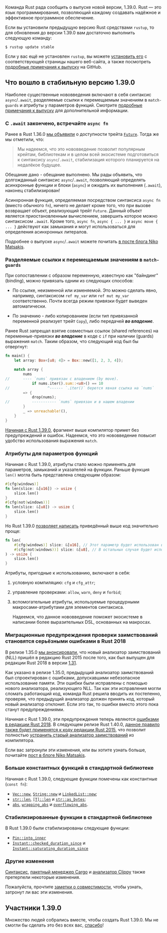 Команда Rust рада сообщить о выпуске новой версии, 1.39.0. Rust — это язык программирования, позволяющий каждому создавать надёжное и эффективное программное обеспечение.

Если вы установили предыдущую версию Rust средствами `rustup`, то для обновления до версии 1.39.0 вам достаточно выполнить следующую команду:

```console
$ rustup update stable
```

Если у вас ещё не установлен `rustup`, вы можете [установить его] с соответствующей страницы нашего веб-сайта, а также посмотреть [подробные примечания к выпуску] на GitHub.

## Что вошло в стабильную версию 1.39.0

Наиболее существенные нововведения включают в себя синтаксис `async`/`.await`, разделяемые ссылки к перемещаемым значениям в `match-guards` и атрибуты у параметров функций. Смотрите [подробные примечания к выпуску](https://github.com/rust-lang/rust/blob/stable/RELEASES.md#version-1390-2019-11-07) для дополнительной информации.

### С `.await` закончено, встречайте `async fn`

Ранее в Rust 1.36.0 [мы объявили] о доступности трейта [`Future`]. Тогда же мы отметили, что:

> Мы надеемся, что это нововведение позволит популярным крейтам, библиотекам и в целом всей экосистеме подготовиться к синтаксису `async`/`.await`, стабилизация которого планируется на недалёкое будущее.

Обещание дано - обещание выполнено. Мы рады объявить, что долгожданный синтаксис `async`/`.await`, позволяющий определять асинхронные функции и блоки (`async`) и ожидать их выполнения (`.await`), наконец стабилизирован!

Асинхронная функция, определяемая посредством синтаксиса `async fn` (вместо обычного `fn`), ничего не делает кроме того, что при вызове возвращает объект, реализующий трейт `Future`. Данный объект является приостановленным вычислением, завершить которое можно синтаксисом `.await`. Кроме того, `async fn`, `async { ... }` и `async move { ... }` действуют как замыкания и могут использоваться для определения асинхронных литералов.

Подробнее о выпуске `async`/`.await` можете почитать [в посте блога Niko Matsakis].

### Разделяемые ссылки к перемещаемым значениям в `match-guards`

При сопоставлении с образом переменную, известную как "байндинг" (binding), можно привязать одним из следующих способов:

- По ссылке, неизменной или изменяемой. Это можно сделать явно, например, синтаксисом `ref my_var` или `ref mut my_var` соответственно. Почти всегда режим привязки будет выведен автоматически.

- По значению - либо копированием (если тип привязанной переменной реализует трейт `Copy`), либо передачей ***во владение***.

Ранее Rust запрещал взятие совместных ссылок (shared references) на переменные-привязки ***во владение*** в коде с `if` при наличии (guards) выражения `match`. Таким образом, что следующий код был бы отвергнут:

```rust
fn main() {
    let array: Box<[u8; 4]> = Box::new([1, 2, 3, 4]);

    match array {
        nums
//      ---- `nums` привязан с владением (by move).
            if nums.iter().sum::<u8>() == 10
//                 ^------ `.iter()` берется явная ссылка на `nums`
        => {
            drop(nums);
//          ----------- `nums` привязан и в нашем владении
        }
        _ => unreachable!(),
    }
}
```

[Начиная с Rust 1.39.0], фрагмент выше компилятор примет без предупреждений и ошибок. Надеемся, что это нововведение повысит удобство использования выражения `match`.

### Атрибуты для параметров функций

Начиная с Rust 1.39.0, атрибуты стало можно применять для параметров, замыканий и указателей на функции. Раньше функция `len()` могла быть представлена следующим образом:

```rust
#[cfg(windows)]
fn len(slice: &[u16]) -> usize {
    slice.len()
}
#[cfg(not(windows))] 
fn len(slice: &[u8]) -> usize {
    slice.len()
}
```

Но Rust 1.39.0 [позволяет написать] приведённый выше код значительно проще:

```rust
fn len(
    #[cfg(windows)] slice: &[u16], // Этот параметр будет использован в операционной системе Windows.
    #[cfg(not(windows))] slice: &[u8], // В остальных случая будет использован этот параметр.
) -> usize {
    slice.len()
}
```

Атрибуты, пригодные к использованию, включают в себя:

1. условную компиляцию: `cfg` и `cfg_attr`;

2. управление проверками: `allow`, `warn`, `deny` и `forbid`;

3. вспомогательные атрибуты, используемые процедурными макросами-атрибутами для элементов синтаксиса.

    Надеемся, что данное нововведение поможет экосистеме в написании более выразительных DSL, основанных на макросах.

### Миграционные предупреждения проверки заимствований становятся серьёзными ошибками в Rust 2018

В релизе 1.35.0 [мы анонсировали], что новый анализатор заимствований (NLL) пришёл в редакцию Rust 2015 после того, как был выпущен для редакции Rust 2018 в версии [1.31].

Как указано в релизе 1.35.0, предыдущий анализатор заимствований был спроектирован с ошибками, допускавшими небезопасное использование памяти. Эти ошибки были исправлены с помощью нового анализатора, реализующего NLL. Так как эти исправления могли сломать работающий код, команда Rust решила вводить их постепенно, проверяя, что предыдущий анализатор должен принять код, который новый анализатор отклонит. Если это так, то ошибки вместо этого пока станут предупреждениями.

Начиная с Rust 1.39.0, эти предупреждения теперь являются [ошибками в редакции Rust 2018].
В следующем релизе Rust 1.40.0, [данное правило также будет применятся к коду редакции Rust 2015], что позволит полностью [устранить старый анализатор заимствований] из компилятора.

Если вас затронули эти изменения, или вы хотите узнать больше, почитайте [пост в блоге Niko Matsakis].

### Больше константных функций в стандартной библиотеке

Начиная с Rust 1.39.0, следующие функции помечены как константные (`const fn`):

- [`Vec::new`], [`String::new`] и [`LinkedList::new`];
- [`str::len`], [`[T]::len`](https://doc.rust-lang.org/std/primitive.slice.html#method.len) и [`str::as_bytes`];
- [`abs`], [`wrapping_abs`] и [`overflowing_abs`].

### Стабилизированные функции в стандартной библиотеке

В Rust 1.39.0 были стабилизированы следующие функции:

- [`Pin::into_inner`]
- [`Instant::checked_duration_since`] и [`Instant::saturating_duration_since`]

### Другие изменения

[Синтаксис](https://github.com/rust-lang/rust/blob/stable/RELEASES.md#version-1390-2019-11-07), [пакетный менеджер Cargo](https://doc.rust-lang.org/std/time/struct.Instant.html#method.saturating_duration_since) и [анализатор Clippy] также претерпели некоторые изменения.

Пожалуйста, прочтите [заметки о совместимости], чтобы узнать, затронут ли вас эти изменения.

## Участники 1.39.0

Множество людей собрались вместе, чтобы создать Rust 1.39.0. Мы не смогли бы сделать это без всех вас, [спасибо](https://thanks.rust-lang.org/rust/1.39.0/)!


[установить его]: https://www.rust-lang.org/install.html
[подробные примечания к выпуску]: https://github.com/rust-lang/rust/blob/stable/RELEASES.md#version-1390-2019-11-07
[мы объявили]: https://blog.rust-lang.org/2019/07/04/Rust-1.36.0.html#the-future-is-here
[`Future`]: https://doc.rust-lang.org/nightly/std/future/trait.Future.html
[в посте блога Niko Matsakis]: https://blog.rust-lang.org/2019/11/07/Async-await-stable.html
[Начиная с Rust 1.39.0]: https://github.com/rust-lang/rust/pull/63118/#issuecomment-522823925
[позволяет написать]: https://github.com/rust-lang/rust/pull/64010/
[мы анонсировали]: https://blog.rust-lang.org/2019/07/04/Rust-1.36.0.html#nll-for-rust-2015
[1.31]: https://blog.rust-lang.org/2018/12/06/Rust-1.31-and-rust-2018.html#non-lexical-lifetimes
[ошибками в редакции Rust 2018]: https://github.com/rust-lang/rust/pull/63565
[данное правило также будет применятся к коду редакции Rust 2015]: https://github.com/rust-lang/rust/pull/64221
[устранить старый анализатор заимствований]: https://github.com/rust-lang/rust/pull/64790
[пост в блоге Niko Matsakis]: https://blog.rust-lang.org/2019/11/01/nll-hard-errors.html
[`Vec::new`]: https://doc.rust-lang.org/std/vec/struct.Vec.html#method.new
[`String::new`]: https://doc.rust-lang.org/std/string/struct.String.html#method.new
[`LinkedList::new`]: https://doc.rust-lang.org/std/collections/linked_list/struct.LinkedList.html#method.new
[`str::len`]: https://doc.rust-lang.org/std/primitive.str.html#method.len
[`str::as_bytes`]: https://doc.rust-lang.org/std/primitive.slice.html#method.len
[`abs`]: https://doc.rust-lang.org/std/primitive.str.html#method.as_bytes
[`wrapping_abs`]: https://doc.rust-lang.org/std/primitive.i8.html#method.abs
[`overflowing_abs`]: https://doc.rust-lang.org/std/primitive.i8.html#method.wrapping_abs
[`Pin::into_inner`]: https://doc.rust-lang.org/std/primitive.i8.html#method.overflowing_abs
[`Instant::checked_duration_since`]: https://doc.rust-lang.org/std/pin/struct.Pin.html#method.into_inner
[`Instant::saturating_duration_since`]: https://doc.rust-lang.org/std/time/struct.Instant.html#method.checked_duration_since
[анализатор Clippy]: https://doc.rust-lang.org/std/time/struct.Instant.html#method.saturating_duration_since
[заметки о совместимости]: https://github.com/rust-lang/cargo/blob/master/CHANGELOG.md#cargo-139-2019-11-07